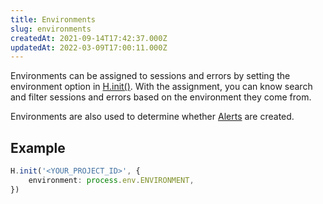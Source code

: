 ```yaml
---
title: Environments
slug: environments
createdAt: 2021-09-14T17:42:37.000Z
updatedAt: 2022-03-09T17:00:11.000Z
---
```


Environments can be assigned to sessions and errors by setting the environment option in [H.init()](../../sdk/client.md#Hinit). With the assignment, you can know search and filter sessions and errors based on the environment they come from.

Environments are also used to determine whether [Alerts](../6_product-features/alerts.md) are created.

## Example

```typescript
H.init('<YOUR_PROJECT_ID>', {
	environment: process.env.ENVIRONMENT,
})
```
